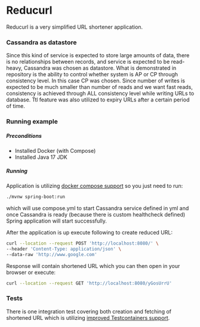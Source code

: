 # Reducurl

Reducurl is a very simplified URL shortener application.

### Cassandra as datastore
Since this kind of service is expected to store large amounts of data, there is no relationships between records,
and service is expected to be read-heavy, Cassandra was chosen as datastore. What is demonstrated in repository
is the ability to control whether system is AP or CP through consistency level. In this case CP was chosen. Since
number of writes is expected to be much smaller than number of reads and we want fast reads, consistency is 
achieved through ALL consistency level while writing URLs to database. Ttl feature was also utilized to expiry URLs
after a certain period of time.

### Running example

##### Preconditions
- Installed Docker (with Compose)
- Installed Java 17 JDK

##### Running
Application is utilizing [docker compose support](https://spring.io/blog/2023/06/21/docker-compose-support-in-spring-boot-3-1)
so you just need to run:

```sh
./mvnw spring-boot:run
```

which will use compose.yml to start Cassandra service defined in yml and once Cassandra is ready (because there is
custom healthcheck defined) Spring application will start successfully.

After the application is up execute following to create reduced URL:
```sh
curl --location --request POST 'http://localhost:8080/' \
--header 'Content-Type: application/json' \
--data-raw 'http://www.google.com'
```

Response will contain shortened URL which you can then open in your browser or execute:
```sh
curl --location --request GET 'http://localhost:8080/yGosUrrU'
```

### Tests
There is one integration test covering both creation and fetching of shortened URL which is utilizing 
[improved Testcontainers support](https://spring.io/blog/2023/06/23/improved-testcontainers-support-in-spring-boot-3-1).